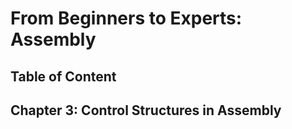 # From Beginners to Experts: Assembly
## Table of Content
## Chapter 3: Control Structures in Assembly
